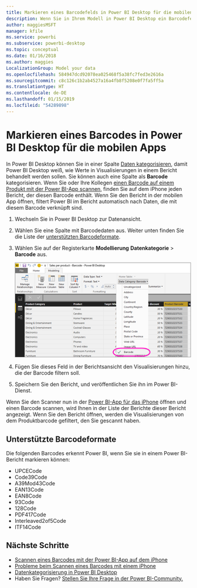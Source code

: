 ```yaml
---
title: Markieren eines Barcodefelds in Power BI Desktop für die mobilen Apps
description: Wenn Sie in Ihrem Modell in Power BI Desktop ein Barcodefeld markieren, können Sie Daten für Barcodes in der Power-BI-App auf Ihrem iPhone automatisch filtern.
author: maggiesMSFT
manager: kfile
ms.service: powerbi
ms.subservice: powerbi-desktop
ms.topic: conceptual
ms.date: 01/16/2018
ms.author: maggies
LocalizationGroup: Model your data
ms.openlocfilehash: 584947dcd92078ea025468f5a38fc7fed3e2616a
ms.sourcegitcommit: c8c126c1b2ab4527a16a4fb8f5208e0f7fa5ff5a
ms.translationtype: HT
ms.contentlocale: de-DE
ms.lasthandoff: 01/15/2019
ms.locfileid: "54289898"
---
```

# <a name="tag-barcodes-in-power-bi-desktop-for-the-mobile-apps"></a>Markieren eines Barcodes in Power BI Desktop für die mobilen Apps
In Power BI Desktop können Sie in einer Spalte [Daten kategorisieren](desktop-data-categorization.md), damit Power BI Desktop weiß, wie Werte in Visualisierungen in einem Bericht behandelt werden sollen. Sie können auch eine Spalte als **Barcode** kategorisieren. Wenn Sie oder Ihre Kollegen [einen Barcode auf einem Produkt mit der Power BI-App scannen](consumer/mobile/mobile-apps-scan-barcode-iphone.md), finden Sie auf dem iPhone jeden Bericht, der diesen Barcode enthält. Wenn Sie den Bericht in der mobilen App öffnen, filtert Power BI im Bericht automatisch nach Daten, die mit diesem Barcode verknüpft sind.

1. Wechseln Sie in Power BI Desktop zur Datenansicht.
2. Wählen Sie eine Spalte mit Barcodedaten aus. Weiter unten finden Sie die Liste der [unterstützten Barcodeformate](#supported-barcode-formats).
3. Wählen Sie auf der Registerkarte **Modellierung** **Datenkategorie** > **Barcode** aus.
   
    ![Liste „Datenkategorie“](media/desktop-mobile-barcodes/power-bi-desktop-barcode.png)
4. Fügen Sie dieses Feld in der Berichtsansicht den Visualisierungen hinzu, die der Barcode filtern soll.
5. Speichern Sie den Bericht, und veröffentlichen Sie ihn im Power BI-Dienst.

Wenn Sie den Scanner nun in der [Power BI-App für das iPhone](consumer/mobile/mobile-iphone-app-get-started.md) öffnen und einen Barcode scannen, wird Ihnen in der Liste der Berichte dieser Bericht angezeigt. Wenn Sie den Bericht öffnen, werden die Visualisierungen von dem Produktbarcode gefiltert, den Sie gescannt haben.

## <a name="supported-barcode-formats"></a>Unterstützte Barcodeformate
Die folgenden Barcodes erkennt Power BI, wenn Sie sie in einem Power BI-Bericht markieren können: 

* UPCECode 
* Code39Code  
* A39Mod43Code 
* EAN13Code 
* EAN8Code  
* 93Code  
* 128Code 
* PDF417Code 
* Interleaved2of5Code 
* ITF14Code 

## <a name="next-steps"></a>Nächste Schritte
* [Scannen eines Barcodes mit der Power BI-App auf dem iPhone](consumer/mobile/mobile-apps-scan-barcode-iphone.md)
* [Probleme beim Scannen eines Barcodes mit einem iPhone](consumer/mobile/mobile-apps-scan-barcode-iphone.md#issues-with-scanning-a-barcode)
* [Datenkategorisierung in Power BI Desktop](desktop-data-categorization.md)  
* Haben Sie Fragen? [Stellen Sie Ihre Frage in der Power BI-Community.](http://community.powerbi.com/)

